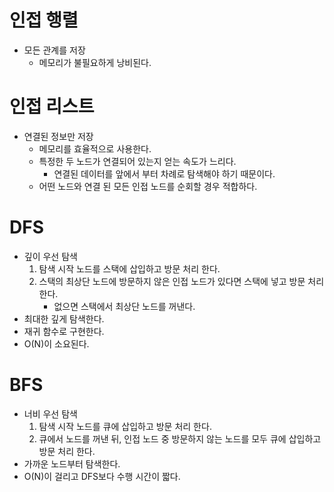 # 인접 행렬

- 모든 관계를 저장
    - 메모리가 불필요하게 낭비된다.

# 인접 리스트

- 연결된 정보만 저장
    - 메모리를 효율적으로 사용한다.
    - 특정한 두 노드가 연결되어 있는지 얻는 속도가 느리다.
        - 연결된 데이터를 앞에서 부터 차례로 탐색해야 하기 때문이다.
    - 어떤 노드와 연결 된 모든 인접 노드를 순회할 경우 적합하다.

# DFS

- 깊이 우선 탐색
    1. 탐색 시작 노드를 스택에 삽입하고 방문 처리 한다.
    2. 스택의 최상단 노드에 방문하지 않은 인접 노드가 있다면 스택에 넣고 방문 처리 한다.
        - 없으면 스택에서 최상단 노드를 꺼낸다.
- 최대한 깊게 탐색한다.
- 재귀 함수로 구현한다.
- O(N)이 소요된다.

# BFS

- 너비 우선 탐색
    1. 탐색 시작 노드를 큐에 삽입하고 방문 처리 한다.
    2. 큐에서 노드를 꺼낸 뒤, 인접 노드 중 방문하지 않는 노드를 모두 큐에 삽입하고 방문 처리 한다.
- 가까운 노드부터 탐색한다.
- O(N)이 걸리고 DFS보다 수행 시간이 짧다.